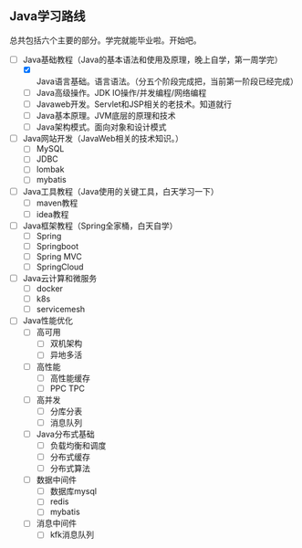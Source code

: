 ## Java学习路线

总共包括六个主要的部分。学完就能毕业啦。开始吧。
* [ ] Java基础教程（Java的基本语法和使用及原理，晚上自学，第一周学完）
    * [X] Java语言基础。语言语法。（分五个阶段完成把，当前第一阶段已经完成）
    * [ ] Java高级操作。JDK IO操作/并发编程/网络编程
    * [ ] Javaweb开发。Servlet和JSP相关的老技术。知道就行
    * [ ] Java基本原理。JVM底层的原理和技术
    * [ ] Java架构模式。面向对象和设计模式
* [ ] Java网站开发（JavaWeb相关的技术知识。）
    * [ ] MySQL
    * [ ] JDBC
    * [ ] lombak
    * [ ] mybatis
* [ ] Java工具教程（Java使用的关键工具，白天学习一下）
    * [ ] maven教程
    * [ ] idea教程
* [ ] Java框架教程（Spring全家桶，白天自学）
    * [ ] Spring
    * [ ] Springboot
    * [ ] Spring MVC
    * [ ] SpringCloud
* [ ] Java云计算和微服务
    * [ ] docker
    * [ ] k8s
    * [ ] servicemesh
* [ ] Java性能优化
    * [ ] 高可用
      * [ ] 双机架构
      * [ ] 异地多活
    * [ ] 高性能
      * [ ] 高性能缓存
      * [ ] PPC TPC
    * [ ] 高并发
      * [ ] 分库分表
      * [ ] 消息队列
  * [ ] Java分布式基础
      * [ ] 负载均衡和调度
      * [ ] 分布式缓存
      * [ ] 分布式算法
  * [ ] 数据中间件
      * [ ] 数据库mysql
      * [ ] redis
      * [ ] mybatis
  * [ ] 消息中间件
      * [ ] kfk消息队列